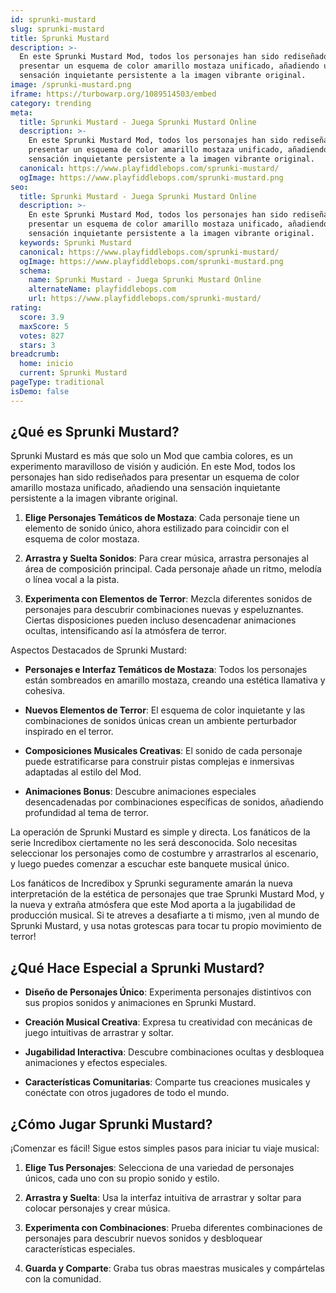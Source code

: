 ```yaml
---
id: sprunki-mustard
slug: sprunki-mustard
title: Sprunki Mustard
description: >-
  En este Sprunki Mustard Mod, todos los personajes han sido rediseñados para
  presentar un esquema de color amarillo mostaza unificado, añadiendo una
  sensación inquietante persistente a la imagen vibrante original.
image: /sprunki-mustard.png
iframe: https://turbowarp.org/1089514503/embed
category: trending
meta:
  title: Sprunki Mustard - Juega Sprunki Mustard Online
  description: >-
    En este Sprunki Mustard Mod, todos los personajes han sido rediseñados para
    presentar un esquema de color amarillo mostaza unificado, añadiendo una
    sensación inquietante persistente a la imagen vibrante original.
  canonical: https://www.playfiddlebops.com/sprunki-mustard/
  ogImage: https://www.playfiddlebops.com/sprunki-mustard.png
seo:
  title: Sprunki Mustard - Juega Sprunki Mustard Online
  description: >-
    En este Sprunki Mustard Mod, todos los personajes han sido rediseñados para
    presentar un esquema de color amarillo mostaza unificado, añadiendo una
    sensación inquietante persistente a la imagen vibrante original.
  keywords: Sprunki Mustard
  canonical: https://www.playfiddlebops.com/sprunki-mustard/
  ogImage: https://www.playfiddlebops.com/sprunki-mustard.png
  schema:
    name: Sprunki Mustard - Juega Sprunki Mustard Online
    alternateName: playfiddlebops.com
    url: https://www.playfiddlebops.com/sprunki-mustard/
rating:
  score: 3.9
  maxScore: 5
  votes: 827
  stars: 3
breadcrumb:
  home: inicio
  current: Sprunki Mustard
pageType: traditional
isDemo: false
---
```


## ¿Qué es Sprunki Mustard?

Sprunki Mustard es más que solo un Mod que cambia colores, es un experimento maravilloso de visión y audición. En este Mod, todos los personajes han sido rediseñados para presentar un esquema de color amarillo mostaza unificado, añadiendo una sensación inquietante persistente a la imagen vibrante original.

1. **Elige Personajes Temáticos de Mostaza**: Cada personaje tiene un elemento de sonido único, ahora estilizado para coincidir con el esquema de color mostaza.

1. **Arrastra y Suelta Sonidos**: Para crear música, arrastra personajes al área de composición principal. Cada personaje añade un ritmo, melodía o línea vocal a la pista.

1. **Experimenta con Elementos de Terror**: Mezcla diferentes sonidos de personajes para descubrir combinaciones nuevas y espeluznantes. Ciertas disposiciones pueden incluso desencadenar animaciones ocultas, intensificando así la atmósfera de terror.

Aspectos Destacados de Sprunki Mustard:

- **Personajes e Interfaz Temáticos de Mostaza**: Todos los personajes están sombreados en amarillo mostaza, creando una estética llamativa y cohesiva.

- **Nuevos Elementos de Terror**: El esquema de color inquietante y las combinaciones de sonidos únicas crean un ambiente perturbador inspirado en el terror.

- **Composiciones Musicales Creativas**: El sonido de cada personaje puede estratificarse para construir pistas complejas e inmersivas adaptadas al estilo del Mod.

- **Animaciones Bonus**: Descubre animaciones especiales desencadenadas por combinaciones específicas de sonidos, añadiendo profundidad al tema de terror.

La operación de Sprunki Mustard es simple y directa. Los fanáticos de la serie Incredibox ciertamente no les será desconocida. Solo necesitas seleccionar los personajes como de costumbre y arrastrarlos al escenario, y luego puedes comenzar a escuchar este banquete musical único.

Los fanáticos de Incredibox y Sprunki seguramente amarán la nueva interpretación de la estética de personajes que trae Sprunki Mustard Mod, y la nueva y extraña atmósfera que este Mod aporta a la jugabilidad de producción musical. Si te atreves a desafiarte a ti mismo, ¡ven al mundo de Sprunki Mustard, y usa notas grotescas para tocar tu propio movimiento de terror!

## ¿Qué Hace Especial a Sprunki Mustard?

- **Diseño de Personajes Único**: Experimenta personajes distintivos con sus propios sonidos y animaciones en Sprunki Mustard.

- **Creación Musical Creativa**: Expresa tu creatividad con mecánicas de juego intuitivas de arrastrar y soltar.

- **Jugabilidad Interactiva**: Descubre combinaciones ocultas y desbloquea animaciones y efectos especiales.

- **Características Comunitarias**: Comparte tus creaciones musicales y conéctate con otros jugadores de todo el mundo.

## ¿Cómo Jugar Sprunki Mustard?

¡Comenzar es fácil! Sigue estos simples pasos para iniciar tu viaje musical:

1. **Elige Tus Personajes**: Selecciona de una variedad de personajes únicos, cada uno con su propio sonido y estilo.

1. **Arrastra y Suelta**: Usa la interfaz intuitiva de arrastrar y soltar para colocar personajes y crear música.

1. **Experimenta con Combinaciones**: Prueba diferentes combinaciones de personajes para descubrir nuevos sonidos y desbloquear características especiales.

1. **Guarda y Comparte**: Graba tus obras maestras musicales y compártelas con la comunidad.